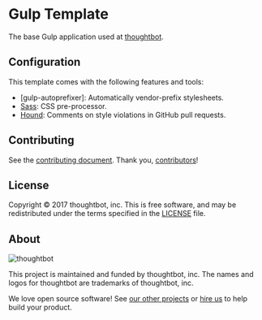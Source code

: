 # Gulp Template

The base Gulp application used at [thoughtbot].

[thoughtbot]: https://thoughtbot.com/

## Configuration

This template comes with the following features and tools:

- [gulp-autoprefixer]: Automatically vendor-prefix stylesheets.
- [Sass]: CSS pre-processor.
- [Hound]: Comments on style violations in GitHub pull requests.

[Sass]: https://github.com/sass/sass
[Hound]: https://houndci.com/repos

## Contributing

See the [contributing document].
Thank you, [contributors]!

[contributing document]: CONTRIBUTING.md
[contributors]: https://github.com/thoughtbot/gulp-template/graphs/contributors

## License

Copyright © 2017 thoughtbot, inc. This is free software, and may
be redistributed under the terms specified in the [LICENSE] file.

[license]: LICENSE.md

## About

![thoughtbot](http://presskit.thoughtbot.com/images/thoughtbot-logo-for-readmes.svg)

This project is maintained and funded by thoughtbot, inc. The names and logos
for thoughtbot are trademarks of thoughtbot, inc.

We love open source software! See [our other projects][community] or
[hire us][hire] to help build your product.

[community]: https://thoughtbot.com/community?utm_source=github
[hire]: https://thoughtbot.com/hire-us?utm_source=github
